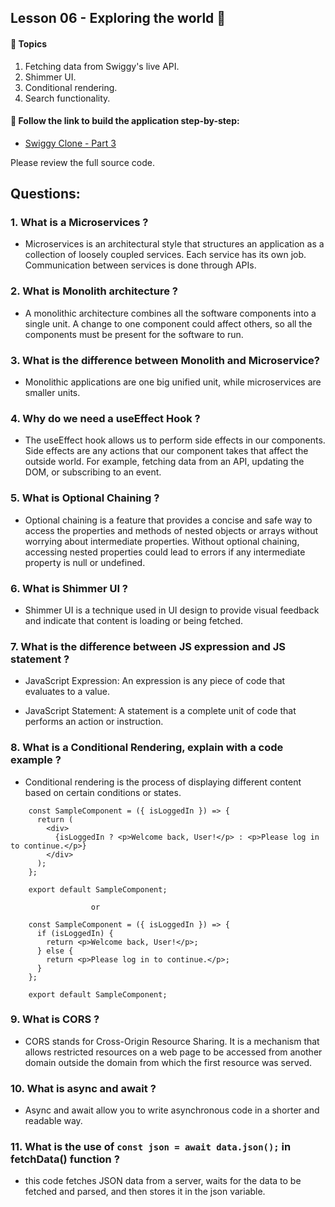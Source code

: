 ## Lesson 06 - Exploring the world 🚀

#### 🔸 Topics

1. Fetching data from Swiggy's live API.
2. Shimmer UI.
3. Conditional rendering.
4. Search functionality.

#### 🔸 Follow the link to build the application step-by-step:

- [Swiggy Clone - Part 3](https://swiggy-clone.notion.site/Swiggy-Clone-Part-3-defe3a29d098471e92ba442acd8e5bde)

Please review the full source code.

## Questions:

### 1. What is a Microservices ?

- Microservices is an architectural style that structures an application as a collection of loosely coupled services. Each service has its own job. Communication between services is done through APIs.

### 2. What is Monolith architecture ?

- A monolithic architecture combines all the software components into a single unit. A change to one component could affect others, so all the components must be present for the software to run.

### 3. What is the difference between Monolith and Microservice?

- Monolithic applications are one big unified unit, while microservices are smaller units.

### 4. Why do we need a useEffect Hook ?

- The useEffect hook allows us to perform side effects in our components. Side effects are any actions that our component takes that affect the outside world. For example, fetching data from an API, updating the DOM, or subscribing to an event.

### 5. What is Optional Chaining ?

- Optional chaining is a feature that provides a concise and safe way to access the properties and methods of nested objects or arrays without worrying about intermediate properties. Without optional chaining, accessing nested properties could lead to errors if any intermediate property is null or undefined.

### 6. What is Shimmer UI ?

- Shimmer UI is a technique used in UI design to provide visual feedback and indicate that content is loading or being fetched.

### 7. What is the difference between JS expression and JS statement ?

- JavaScript Expression: An expression is any piece of code that evaluates to a value.

- JavaScript Statement: A statement is a complete unit of code that performs an action or instruction.

### 8. What is a Conditional Rendering, explain with a code example ?

- Conditional rendering is the process of displaying different content based on certain conditions or states.

```
    const SampleComponent = ({ isLoggedIn }) => {
      return (
        <div>
          {isLoggedIn ? <p>Welcome back, User!</p> : <p>Please log in to continue.</p>}
        </div>
      );
    };

    export default SampleComponent;

                  or

    const SampleComponent = ({ isLoggedIn }) => {
      if (isLoggedIn) {
        return <p>Welcome back, User!</p>;
      } else {
        return <p>Please log in to continue.</p>;
      }
    };

    export default SampleComponent;
```

### 9. What is CORS ?

- CORS stands for Cross-Origin Resource Sharing. It is a mechanism that allows restricted resources on a web page to be accessed from another domain outside the domain from which the first resource was served.

### 10. What is async and await ?

- Async and await allow you to write asynchronous code in a shorter and readable way.

### 11. What is the use of `const json = await data.json();` in fetchData() function ?

- this code fetches JSON data from a server, waits for the data to be fetched and parsed, and then stores it in the json variable.
